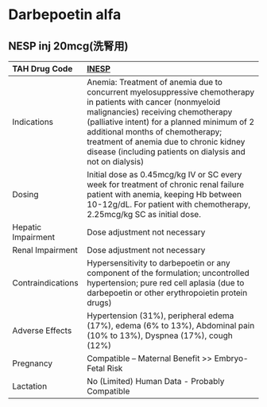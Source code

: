 # Darbepoetin alfa

## NESP inj 20mcg(洗腎用)

| TAH Drug Code      | [INESP](https://www.tahsda.org.tw/drugs/hissearch.php?drug_code=INESP)                                                                                                                                                                                                                                                                        |
|:-------------------|:----------------------------------------------------------------------------------------------------------------------------------------------------------------------------------------------------------------------------------------------------------------------------------------------------------------------------------------------|
| Indications        | Anemia: Treatment of anemia due to concurrent myelosuppressive chemotherapy in patients with cancer (nonmyeloid malignancies) receiving chemotherapy (palliative intent) for a planned minimum of 2 additional months of chemotherapy; treatment of anemia due to chronic kidney disease (including patients on dialysis and not on dialysis) |
| Dosing             | Initial dose as 0.45mcg/kg IV or SC every week for treatment of chronic renal failure patient with anemia, keeping Hb between 10-12g/dL. For patient with chemotherapy, 2.25mcg/kg SC as initial dose.                                                                                                                                        |
| Hepatic Impairment | Dose adjustment not necessary                                                                                                                                                                                                                                                                                                                 |
| Renal Impairment   | Dose adjustment not necessary                                                                                                                                                                                                                                                                                                                 |
| Contraindications  | Hypersensitivity to darbepoetin or any component of the formulation; uncontrolled hypertension; pure red cell aplasia (due to darbepoetin or other erythropoietin protein drugs)                                                                                                                                                              |
| Adverse Effects    | Hypertension (31%), peripheral edema (17%), edema (6% to 13%), Abdominal pain (10% to 13%), Dyspnea (17%), cough (12%)                                                                                                                                                                                                                        |
| Pregnancy          | Compatible – Maternal Benefit >> Embryo-Fetal Risk                                                                                                                                                                                                                                                                                            |
| Lactation          | No (Limited) Human Data - Probably Compatible                                                                                                                                                                                                                                                                                                 |

